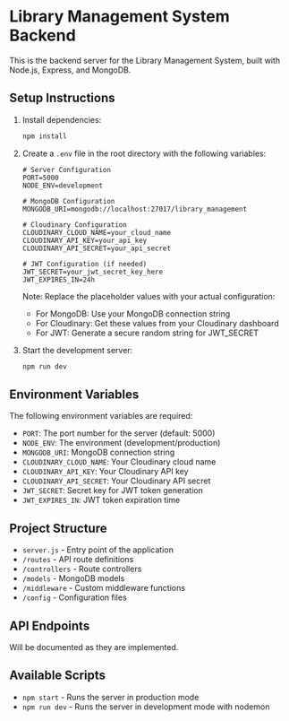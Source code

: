 # Library Management System Backend

This is the backend server for the Library Management System, built with Node.js, Express, and MongoDB.

## Setup Instructions

1. Install dependencies:
   ```bash
   npm install
   ```

2. Create a `.env` file in the root directory with the following variables:
   ```
   # Server Configuration
   PORT=5000
   NODE_ENV=development

   # MongoDB Configuration
   MONGODB_URI=mongodb://localhost:27017/library_management

   # Cloudinary Configuration
   CLOUDINARY_CLOUD_NAME=your_cloud_name
   CLOUDINARY_API_KEY=your_api_key
   CLOUDINARY_API_SECRET=your_api_secret

   # JWT Configuration (if needed)
   JWT_SECRET=your_jwt_secret_key_here
   JWT_EXPIRES_IN=24h
   ```

   Note: Replace the placeholder values with your actual configuration:
   - For MongoDB: Use your MongoDB connection string
   - For Cloudinary: Get these values from your Cloudinary dashboard
   - For JWT: Generate a secure random string for JWT_SECRET

3. Start the development server:
   ```bash
   npm run dev
   ```

## Environment Variables

The following environment variables are required:

- `PORT`: The port number for the server (default: 5000)
- `NODE_ENV`: The environment (development/production)
- `MONGODB_URI`: MongoDB connection string
- `CLOUDINARY_CLOUD_NAME`: Your Cloudinary cloud name
- `CLOUDINARY_API_KEY`: Your Cloudinary API key
- `CLOUDINARY_API_SECRET`: Your Cloudinary API secret
- `JWT_SECRET`: Secret key for JWT token generation
- `JWT_EXPIRES_IN`: JWT token expiration time

## Project Structure

- `server.js` - Entry point of the application
- `/routes` - API route definitions
- `/controllers` - Route controllers
- `/models` - MongoDB models
- `/middleware` - Custom middleware functions
- `/config` - Configuration files

## API Endpoints

Will be documented as they are implemented.

## Available Scripts

- `npm start` - Runs the server in production mode
- `npm run dev` - Runs the server in development mode with nodemon 